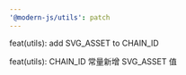 ```yaml
---
'@modern-js/utils': patch
---
```


feat(utils): add SVG_ASSET to CHAIN_ID

feat(utils): CHAIN_ID 常量新增 SVG_ASSET 值
